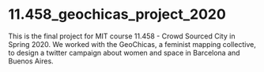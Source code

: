 # 11.458_geochicas_project_2020
This is the final project for MIT course 11.458 - Crowd Sourced City in Spring 2020. We worked with the GeoChicas, a feminist mapping collective, to design a twitter campaign about women and space in Barcelona and Buenos Aires.

